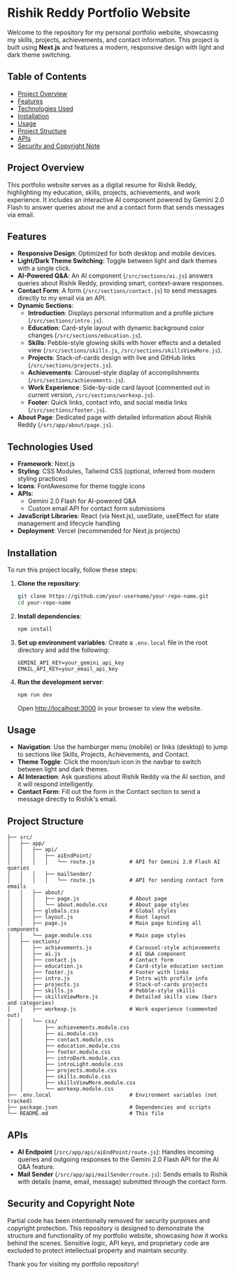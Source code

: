 # Rishik Reddy Portfolio Website

Welcome to the repository for my personal portfolio website, showcasing my skills, projects, achievements, and contact information. This project is built using **Next.js** and features a modern, responsive design with light and dark theme switching.

## Table of Contents
- [Project Overview](#project-overview)
- [Features](#features)
- [Technologies Used](#technologies-used)
- [Installation](#installation)
- [Usage](#usage)
- [Project Structure](#project-structure)
- [APIs](#apis)
- [Security and Copyright Note](#security-and-copyright-note)

## Project Overview
This portfolio website serves as a digital resume for Rishik Reddy, highlighting my education, skills, projects, achievements, and work experience. It includes an interactive AI component powered by Gemini 2.0 Flash to answer queries about me and a contact form that sends messages via email.

## Features
- **Responsive Design**: Optimized for both desktop and mobile devices.
- **Light/Dark Theme Switching**: Toggle between light and dark themes with a single click.
- **AI-Powered Q&A**: An AI component (`/src/sections/ai.js`) answers queries about Rishik Reddy, providing smart, context-aware responses.
- **Contact Form**: A form (`/src/sections/contact.js`) to send messages directly to my email via an API.
- **Dynamic Sections**:
  - **Introduction**: Displays personal information and a profile picture (`/src/sections/intro.js`).
  - **Education**: Card-style layout with dynamic background color changes (`/src/sections/education.js`).
  - **Skills**: Pebble-style glowing skills with hover effects and a detailed view (`/src/sections/skills.js`, `/src/sections/skillsViewMore.js`).
  - **Projects**: Stack-of-cards design with live and GitHub links (`/src/sections/projects.js`).
  - **Achievements**: Carousel-style display of accomplishments (`/src/sections/achievements.js`).
  - **Work Experience**: Side-by-side card layout (commented out in current version, `/src/sections/workexp.js`).
  - **Footer**: Quick links, contact info, and social media links (`/src/sections/footer.js`).
- **About Page**: Dedicated page with detailed information about Rishik Reddy (`/src/app/about/page.js`).

## Technologies Used
- **Framework**: Next.js
- **Styling**: CSS Modules, Tailwind CSS (optional, inferred from modern styling practices)
- **Icons**: FontAwesome for theme toggle icons
- **APIs**:
  - Gemini 2.0 Flash for AI-powered Q&A
  - Custom email API for contact form submissions
- **JavaScript Libraries**: React (via Next.js), useState, useEffect for state management and lifecycle handling
- **Deployment**: Vercel (recommended for Next.js projects)

## Installation
To run this project locally, follow these steps:

1. **Clone the repository**:
   ```bash
   git clone https://github.com/your-username/your-repo-name.git
   cd your-repo-name
   ```

2. **Install dependencies**:
   ```bash
   npm install
   ```

3. **Set up environment variables**:
   Create a `.env.local` file in the root directory and add the following:
   ```env
   GEMINI_API_KEY=your_gemini_api_key
   EMAIL_API_KEY=your_email_api_key
   ```

4. **Run the development server**:
   ```bash
   npm run dev
   ```
   Open [http://localhost:3000](http://localhost:3000) in your browser to view the website.

## Usage
- **Navigation**: Use the hamburger menu (mobile) or links (desktop) to jump to sections like Skills, Projects, Achievements, and Contact.
- **Theme Toggle**: Click the moon/sun icon in the navbar to switch between light and dark themes.
- **AI Interaction**: Ask questions about Rishik Reddy via the AI section, and it will respond intelligently.
- **Contact Form**: Fill out the form in the Contact section to send a message directly to Rishik's email.

## Project Structure
```
├── src/
│   ├── app/
│   │   ├── api/
│   │   │   ├── aiEndPoint/
│   │   │   │   └── route.js           # API for Gemini 2.0 Flash AI queries
│   │   │   ├── mailSender/
│   │   │   │   └── route.js           # API for sending contact form emails
│   │   ├── about/
│   │   │   ├── page.js                # About page
│   │   │   └── about.module.css       # About page styles
│   │   ├── globals.css                # Global styles
│   │   ├── layout.js                  # Root layout
│   │   ├── page.js                    # Main page binding all components
│   │   └── page.module.css            # Main page styles
│   ├── sections/
│   │   ├── achievements.js            # Carousel-style achievements
│   │   ├── ai.js                      # AI Q&A component
│   │   ├── contact.js                 # Contact form
│   │   ├── education.js               # Card-style education section
│   │   ├── footer.js                  # Footer with links
│   │   ├── intro.js                   # Intro with profile info
│   │   ├── projects.js                # Stack-of-cards projects
│   │   ├── skills.js                  # Pebble-style skills
│   │   ├── skillsViewMore.js          # Detailed skills view (bars and categories)
│   │   ├── workexp.js                 # Work experience (commented out)
│   │   └── css/
│   │       ├── achievements.module.css
│   │       ├── ai.module.css
│   │       ├── contact.module.css
│   │       ├── education.module.css
│   │       ├── footer.module.css
│   │       ├── introDark.module.css
│   │       ├── introLight.module.css
│   │       ├── projects.module.css
│   │       ├── skills.module.css
│   │       ├── skillsViewMore.module.css
│   │       └── workexp.module.css
├── .env.local                         # Environment variables (not tracked)
├── package.json                       # Dependencies and scripts
└── README.md                          # This file
```

## APIs
- **AI Endpoint** (`/src/app/api/aiEndPoint/route.js`):
  Handles incoming queries and outgoing responses to the Gemini 2.0 Flash API for the AI Q&A feature.
- **Mail Sender** (`/src/app/api/mailSender/route.js`):
  Sends emails to Rishik with details (name, email, message) submitted through the contact form.

## Security and Copyright Note
Partial code has been intentionally removed for security purposes and copyright protection. This repository is designed to demonstrate the structure and functionality of my portfolio website, showcasing how it works behind the scenes. Sensitive logic, API keys, and proprietary code are excluded to protect intellectual property and maintain security.

Thank you for visiting my portfolio repository!
